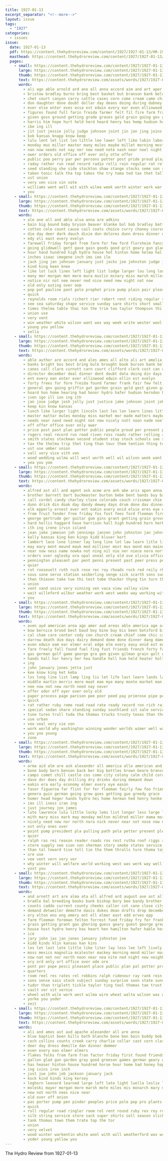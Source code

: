 ```yaml
---
title: 1927-01-13
excerpt_separator: "<!--more-->"
layout: issue
tags:
  - "1927"
categories:
  - issues
issue:
  date: 1927-01-13
  pdf: https://content.thehydroreview.com/content/1927/1927-01-13/HR-1927-01-13.pdf
  masthead: https://content.thehydroreview.com/content/1927/1927-01-13/masthead/HR-1927-01-13.jpg
  pages:
    - small: https://content.thehydroreview.com/content/1927/1927-01-13/small/HR-1927-01-13-01.jpg
      large: https://content.thehydroreview.com/content/1927/1927-01-13/large/HR-1927-01-13-01.jpg
      thumb: https://content.thehydroreview.com/content/1927/1927-01-13/thumbnails/HR-1927-01-13-01.jpg
      text: https://content.thehydroreview.com/assets/words/1927/1927-01-13/HR-1927-01-13-01.txt
      words:
        - ali ago able arnold ard ane all anna accord aim and art aper amelia alto ave are author
        - bristow bradley burns bring best basket but branson bank below book boys bizzell back blakley burson both been began brought board big business bright banks better bloomfield
        - chet court canyon carry cattle cases corn come cream came chie character clerk cartwright coo care close clark curnutt cane center can carnegie claflin chas cloud company childers cary cotton car cee class camp clifford claas carl city cordell cata
        - don daughter done doubt dollar day deans doing during dabney deal dats down date dewees door days davenport
        - ever else enter eves essa est edwin every ear even ellinwood
        - figures found full farin freida farmer felt fil fire farm frank few fast faris front forget for filling from fariss far frost first freshman fore fair friday
        - given goss ground getting grade graves gold grain going gov griffin general gassett good game games gordon
        - harris him hope hurt held herd heard henry has hemp hudson honor helper hands heffner head hearing half high homa home herndon hearty hesser hafer had helo handl hand her hydro hut hobart hon hatch
        - ibe ing ill
        - jit just jessie jolly judge johnson joint jin jan jing joins january james josh justice john
        - kok kansas knapp know keep
        - lulu lent let list lon little lee lower left like lubin labor learn lor lincoln larger last les lines line large lunch
        - monday mus miller master many mules maybe millet morning most mine money milo meme merchant max market much miss matters mail moore matter more made march man mill murphy might missouri muell mcnary mor mabel
        - nan now needs not nay ner new need note nash near noel night nade noon nicely neyer
        - ower orders old office off over only otte offer
        - public poo perry par per persons potter post pride proud plaza part pyle pull plan points past people pay prime pool place present president point
        - raday rather run read record radio rolli rain regular rat roll rogers room real rego roads rush robert
        - seed standing she side stockton shaw stange stocks seme son stockman share show see short stores snow station start stock soon sam sunday schools special supper states slight surprise second stand student ship stay state school seven sneed selling smith shall saw sit six scope small schoo south
        - taken tonic talk tha top takes the try toma ted tax thet tall them trip times turn texas thelma thurs town than then treat tow tour
        - ust union
        - very ven vice vin vote
        - williams went well wit with wilma week worth winter work war wil will was way wedding west wheat want wood
        - you
    - small: https://content.thehydroreview.com/content/1927/1927-01-13/small/HR-1927-01-13-02.jpg
      large: https://content.thehydroreview.com/content/1927/1927-01-13/large/HR-1927-01-13-02.jpg
      thumb: https://content.thehydroreview.com/content/1927/1927-01-13/thumbnails/HR-1927-01-13-02.jpg
      text: https://content.thehydroreview.com/assets/words/1927/1927-01-13/HR-1927-01-13-02.txt
      words:
        - ale ane all and able alva anna are adkins
        - bain big bound baby bryson beaver blanke bol bob bradley batts buff better both black boys brown been boy buy box best but
        - cotton cole count cause cail coats choice curry chaney course carry chas come clare can cope colle call
        - die day deer dark dauch dixie don dolores dunn dress dinner dry during daughter
        - edy eli east every evelyn
        - farewell friday forget from farm for few ford florsheim fancy fred forward found fall frank friends fed fine
        - going glidewell gett gave gain goods good grit geary gun glad german grade guy geraldine guardian gin grab getting
        - hour hand hundred high hydro house hot hinton home helma hal horse hall hardware her had howard hoes henry
        - inches isaac imogene inch ims iee ile
        - jack jing jan johnson january just jacks joe johnston judge john
        - kind king keen knee
        - like lot luck linen left light list lodge larger lou long lon late leathers lee lunch liberal
        - many mer morgan men more mura muslin mcnary miss marsh miller miles means mildred made main motto members most mens menary missouri muller mast music mayor mills
        - notice nir not nee never ned nice need new night nat now
        - old only outing over oom
        - pop pot pauline pant pole prophet price pump plain pair pleasant patent pound part present pack perfect per pee
        - quick
        - reynolds room rials richert rier robert rent riding regular ringler rhee rock real
        - see sea saturday shape service sunday sare shirts short small satin silver style stock staples store surprise show stockton seat styles simpson special son soon saab such second sorrel suits shake surpris sale state size
        - times thelma table thai ton the trim too taylor thompson thi tom tree telling top tough take them
        - union use
        - very vent
        - win weather white wilson want was way week write wester wool wane will woo wells willis with wait winter wide wood well work while
        - young you yellow
        - zella
    - small: https://content.thehydroreview.com/content/1927/1927-01-13/small/HR-1927-01-13-03.jpg
      large: https://content.thehydroreview.com/content/1927/1927-01-13/large/HR-1927-01-13-03.jpg
      thumb: https://content.thehydroreview.com/content/1927/1927-01-13/thumbnails/HR-1927-01-13-03.jpg
      text: https://content.thehydroreview.com/assets/words/1927/1927-01-13/HR-1927-01-13-03.txt
      words:
        - able author are accord and ales ames all alto ali art amelia ard anna
        - banks bright bos best bring bulk brought book burson bank below been better bristow big bloomfield back business bradley but branson bree bridgeport board began both broad bizzell boys
        - canes call clare curnutt carn court clifford clerk cost can cane cattle care company cai character carry clark chief car cloud cordell corn coo carnegie count cart camp childers city claflin came cotton close class come
        - director december deal dinner dent doubt data doing din days date day davenport down door done daughter during dollar
        - ent every ean enter ever ellinwood edwin ellin est evelyn
        - forty frees for fore freida found farmer frank fair few felt first far fand file fire freshman friday filling fron frost full forget from front figures fariss fred farm
        - general gov going griffin gut gordon grain gold gest given ground getting glad good goss gassett
        - hoard hon home hearing had honor hydro hafer hudson herndon heard hought heffner hemp him hons hurt held hay hobart high hatch hey half homa hope hesser hearty hess her helper has herd hand harris handl henry hall hes hach hands
        - iven igo ill ion ing ith
        - jan jose judge josh jolly just justice jake johnson joint john jessie january joins joner james
        - keep kin know kansas
        - lunch like larger light lincoln last les lon learn lines little list loc lent labor lulu lubin lim leeper line left laughter large lee
        - master mattar mules monday miss market mor made matters maybe missouri many musi max march members may mine might mail man more mast money miller much merchant mel mill milo muell millet mabel murphy moore most men
        - needs near nand need night not new nicely nutt noon nade noel never norman ner nash now
        - off offer office over only ower
        - price post past plan potter public people proud per present place perry part pro pool persons prime pride plaza point president pay pull power pack poo
        - rogers real record run read riven ross roads rather rolling robert rush regular rom roll room rain ries radio
        - smith states stockman second student stay stock schools see spence short shall school stange stand small stores stockton score sunday sneed six sam scope show seven ship snow share surprise start supper soon sak she sand side sola special standing state shaw son station
        - tax the thelma trip thet ting than tour them tention thing tonic times then treat thi thurs thy turn test try texas top tor tall town taken takes
        - ust use umber union
        - vall very vice vith ven
        - wood wedding wilma will west worth well wil wilson week want went won winter wit work waller war werning wheat white was wall way wary with wand
        - yea you yom
    - small: https://content.thehydroreview.com/content/1927/1927-01-13/small/HR-1927-01-13-04.jpg
      large: https://content.thehydroreview.com/content/1927/1927-01-13/large/HR-1927-01-13-04.jpg
      thumb: https://content.thehydroreview.com/content/1927/1927-01-13/thumbnails/HR-1927-01-13-04.jpg
      text: https://content.thehydroreview.com/assets/words/1927/1927-01-13/HR-1927-01-13-04.txt
      words:
        - alfred ast all and agent ask acme are anh abe aris apon anna asa albert ane aid
        - brother barrett bart buckmaster burton bebe bent bands buy baby business boys benge been bickell better but baske bring boschee board beat band best bonds bertha bethel bill bickel
        - call cordel candy charley close colorado couch crissman chie constant callins county chick carver coffey cave cotton child clinton clancy city church case creek coy cot colony cation came crosswhite caller christmas carnegie can
        - dunn drick din doak day dandy dewey days drum done dav dinner daughter deward dee denny drinks
        - elk epperly ernest ever ent eakin every enid elsie eres eye end elmer ene esther elm
        - from fruit fender free friday fox fost fees ford fleeman firm fast filling friends for forward folks first fair front fred fulton found farm far fine
        - george gertrude ger guitar gum gins grant getting grain grove gallop gave gers grady gift greeson good gregory game guy
        - hard hollis haggard hase harrison hall high hundred horn herb honor harold heir house homer hayes her has hardware hues him heen henry half had harlan herman holter harry held herald home hasbrook hockaday hydro howard handle hand halt herbert hom hinton how husbands
        - ith ing irene irvin island
        - jean jake jameson joh jennings janzen john johnston jan johns
        - kelly kansas king ken kings kidd kluver kert
        - lambert lace lone linner lay long line let law learn litle light last lovely less lindsay lac little lait las
        - may mary mont mound mauk med milliner most mus mond man maine mile mcelroy more menary mcalester money monday mean minnie margaret miles made much maggard morning mee margret mon match market miss mountain mission miller marguerite many men meals
        - near now ness name nowka not ning nil nie ner niece nora north night nick ney new
        - orders over oglesby ora opal oneal only old ove olivia office
        - pennington pleasant par pent penni present past peer press per pauline part
        - quier
        - rot roosevelt ruth ruck rose rec roy rhoads rock red reily rhodes ran riggs rhoades ralph rexroat real roo road ruhl rate room radio
        - sous sone servo station seiberling senge sick scarth sons sunday stay sled set short saturday san still sickles supper school store south special she sale sun smith stock struck scales scott sense service style schmidt segar safe sinclair sister
        - then thiesen take tue thi test tobe thacker thyng tin turn thurs them tine teacher trip terry too than the ted theron taki thelma tune tommie trial
        - union
        - vent vand voice very vinning ven vaca view valley vine
        - wait willeford wilbur weather work west weeks way working wit wal winners want week went while warm with weatherford will waren was walt win wil wife weathers wykert
        - you
    - small: https://content.thehydroreview.com/content/1927/1927-01-13/small/HR-1927-01-13-05.jpg
      large: https://content.thehydroreview.com/content/1927/1927-01-13/large/HR-1927-01-13-05.jpg
      thumb: https://content.thehydroreview.com/content/1927/1927-01-13/thumbnails/HR-1927-01-13-05.jpg
      text: https://content.thehydroreview.com/assets/words/1927/1927-01-13/HR-1927-01-13-05.txt
      words:
        - aven ayd american area ago amer aud areas able america age are ary all and angeles
        - bow bernice brood best baud boy bine buy bis been botsford billions better ball bobby bickell bows but brought bring bas bickel
        - cal cham care center cody con church cream chief come chic can cot city cheap cas child cold canada
        - darrow death dim days dairy demand dome done dinner dang dameron degree drakes dutch drake deering day
        - even edwin eam ear elmer eral edge elm every easy enid est enterprise ever ell else eum end
        - fare freely fall found fuel fing fust friends french forty farms full for from fast first forward few folks fam floyd fred fether
        - gas german golf game george gra gen given gilman grain golt gulde
        - hands hall hor henry her hea handle hell hum held heater holt huge had holes has hin hen home hens heen him hardware high hydro hatch
        - ing
        - john january jones jetta just
        - kee know king ket keba
        - los long line list lamp ling lis let life last learn lands later les larger look lista lems light lett lewis lay
        - middle martin morris more moat mae mye many monte market man much muncey most might may made miele
        - nee now not new north need nay never
        - offer odor off oyer over only old
        - paper process page parison pee poor peed pay primrose pipe per past profit pean petro proper people public
        - quick
        - rat rather ruby rome read road rate ready record ron rich rail running
        - special sedan share standing sunday southland sit sale service smoke she sees school show spring south sun set sible see six shall safe stance style steady son still sick simple
        - tune tures trull toda tha thomas trucks trusty texas than theron them thom the then taken tor tura toward thet tat
        - use urban
        - veo veal very vie von
        - work world why washington winning wonder worlds wimer well was worm winner will wart ward while wit wake war wilma worth week with
        - you yoo young
        - zone
    - small: https://content.thehydroreview.com/content/1927/1927-01-13/small/HR-1927-01-13-06.jpg
      large: https://content.thehydroreview.com/content/1927/1927-01-13/large/HR-1927-01-13-06.jpg
      thumb: https://content.thehydroreview.com/content/1927/1927-01-13/thumbnails/HR-1927-01-13-06.jpg
      text: https://content.thehydroreview.com/assets/words/1927/1927-01-13/HR-1927-01-13-06.txt
      words:
        - arma aid alm are ask alexander all america allo american and ago aina
        - bone body born benson back ber big bottles brown beare branson benet bile bring been boy bae bureau but bert belle baby ball business better
        - camps comet chill castle cos come city colony calm child cord constant candy content cok cap con cost comes count corner car colling clifford cross can
        - dave dor does day drilling dry drinks during demand down
        - eakin era early economy elmer every eye eason
        - favor figueroa far flint for fer fleeman fairly few foo friends frieson fost ford
        - genera guin german going grow goes getting gue greedy grace
        - homer head heger hands hydro hei home herman hed henry henke hes hafer how homes has held him hope heal
        - ims ill iness iran ing
        - just journey jon james
        - lute lawrence lulu little lucky lems list longer less large like life line
        - mith mary miss mark may monday melton mildred miller mama more mal most many money montell might mon moot mike moon
        - nicely need new nor north nora nick never near not nose now night
        - ost only ones over
        - point pump president pla pulling path pola petter present pleas poo paper polley poor pei purdy part plan proud pam
        - quier
        - ralph ras rei reason reader roads ros rest rutha roof riggs rave
        - store supply see sion son sherman story smoke states service sunday she strong sunshine salt sox sylvester standing school ster sho soon sandy sale saturday siders state southern soul say snow size south storms sick
        - than tal toward tise toll tie tha them thralls ture thoma taylor tailor then the tim tiny testa ton top torn tho tate tan
        - ure use
        - vee vent vern very ver
        - why winter will welfare world working west was werk way well wit wee word with willeford weeks wonder wish went weden week while worth
        - yost you
    - small: https://content.thehydroreview.com/content/1927/1927-01-13/small/HR-1927-01-13-07.jpg
      large: https://content.thehydroreview.com/content/1927/1927-01-13/large/HR-1927-01-13-07.jpg
      thumb: https://content.thehydroreview.com/content/1927/1927-01-13/thumbnails/HR-1927-01-13-07.jpg
      text: https://content.thehydroreview.com/assets/words/1927/1927-01-13/HR-1927-01-13-07.txt
      words:
        - and arnett art are alma ata all alfred ard august ave ast alle
        - bradle bal breeding books bunk bishop bory bee bandy brother banks business barber bank bidding best body bonds bill buckhanan bills been bradley bankers board branson bond breed ben
        - counts caddo current county cheeks caller cot cane close city charlie center check charles cashier collins can courts corn call cammon charter clara choice cedar carver cora cost culling combs cash come
        - demand detweiler demotte davis dukes dean drafts drop december dewey doing date ditmore dey due day
        - ery elton eno eng emery ent ell elmer east edd erves epp
        - farm fleeman foreman felton forrest fund friday fry for frank figures few fed full fran from ford farra fare filling first
        - grain getting grant gas ghering guess geary guest george greg glen
        - house host hydro henry has heart hen hamilton hafer hable her hens hom had hodgson home hinton
        - ice
        - jary john jas jan jones january johnston joe
        - kidd kinds klin kansas kan kins
        - les let last late little like liter lay less lee left lively law larger light labor lon ling louis ley
        - moss mexico magnolia mcalester mackey morning mond miller mary market marion mash menary must mile miss monday mon money mea maud men man much more most min
        - now nat not nor north noon near nea nite ned night new neighbor nona
        - ory ord only ort office over ode ore
        - pont por pope pesci pleasant place public plan pal potter pro pay pitzer proven per pat president people plenty pie piece pledge poo pook
        - quarters
        - room reel res rates rel robbins ralph ridenour ray rank rein ridge roy route rane real ruth
        - sons sense sais stock subject sunday surprise soon state sund smith seal shuck sat sell stephenson shee sandlin sylvester ser sale standard sam saturday station states simmons star singh stand stocks save surplus sedan see son
        - tudor than triplett tickle taylor ting tool thomas tae trust talk then ton theron town the tha
        - vault ver vit vernie
        - wheel with wile work west wilma wire wheat walta wilson was wells ware waller weatherford week willis wood weather wife wee write water wyatt well will
        - yorke you yoder
        - zeit
    - small: https://content.thehydroreview.com/content/1927/1927-01-13/small/HR-1927-01-13-08.jpg
      large: https://content.thehydroreview.com/content/1927/1927-01-13/large/HR-1927-01-13-08.jpg
      thumb: https://content.thehydroreview.com/content/1927/1927-01-13/thumbnails/HR-1927-01-13-08.jpg
      text: https://content.thehydroreview.com/assets/words/1927/1927-01-13/HR-1927-01-13-08.txt
      words:
        - ali and amos ast aud apache alexander all are anna
        - blue baptist been bills bath blanche bone ben bain buddy bob belle browne bulk boys but batty bennie buff beans brown bank blucher bernard bryan boatman bui
        - cech collins counts creek carry charlie collar cast corn clarence cole canton call cal cross crissman coats cody cutting cuff cotton comb case can claude choice
        - deer day dress demille dan dinner demmer
        - even every ean elmer elmers
        - flakes folks from farm fran factor friday first found friends ford fine free for few
        - gallon glad gun garden gray good greeson games german geary glen george gene
        - has heaser hinton house hundred horse hour home had honey happy hydro holter howard handle hoes her
        - ing ivins iron inch
        - just jue john job jackson january jack
        - kock kind kinds king kersey
        - leghorn leonard learned large left late light luella leslie lie lyon
        - moleski mayor morgan more marsh mote miles mis monarch mary monday mise mast many money main miss mazel miller mens
        - new not north nees nice near
        - old over off onion
        - pas porter pump pen pinder peoples price pole pop pro plants pipe pare per pair patty parker present pick
        - quick
        - roll regular road ringler room rol rent round ruby rex rey robert
        - silk string service store sack super shirts sell season slicker shape see saturday strong seed special sale street speed son salt story stratton suits sweet short sales said south sorrel stole sunday smith star smart server
        - tank thomas town them trate top the tor
        - union
        - very velvet
        - wood winter warkentin white wool with will weatherford was work wilson west woo
        - yoder young yellow you
---
```


The Hydro Review from 1927-01-13

<!--more-->

